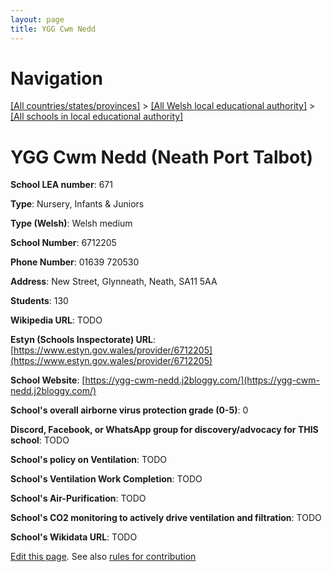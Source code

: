 ```yaml
---
layout: page
title: YGG Cwm Nedd
---
```

# Navigation

[[All countries/states/provinces]](../../..) > [[All Welsh local educational authority]](../..) > [[All schools in local educational authority]](..)

# YGG Cwm Nedd (Neath Port Talbot)

**School LEA number**: 671

**Type**: Nursery, Infants & Juniors

**Type (Welsh)**: Welsh medium

**School Number**: 6712205

**Phone Number**: 01639 720530

**Address**: New Street, Glynneath, Neath, SA11 5AA

**Students**: 130

**Wikipedia URL**: TODO

**Estyn (Schools Inspectorate) URL**: [https://www.estyn.gov.wales/provider/6712205](https://www.estyn.gov.wales/provider/6712205)

**School Website**: [https://ygg-cwm-nedd.j2bloggy.com/](https://ygg-cwm-nedd.j2bloggy.com/)

**School's overall airborne virus protection grade (0-5)**: 0

**Discord, Facebook, or WhatsApp group for discovery/advocacy for THIS school**: TODO

**School's policy on Ventilation**: TODO

**School's Ventilation Work Completion**: TODO

**School's Air-Purification**: TODO

**School's CO2 monitoring to actively drive ventilation and filtration**: TODO

**School's Wikidata URL**: TODO




[Edit this page](https://github.com/ventilate-schools/Wales/edit/prif/./Neath_Port_Talbot/YGG_Cwm_Nedd.md). See also [rules for contribution](../../../contribution-rules/)